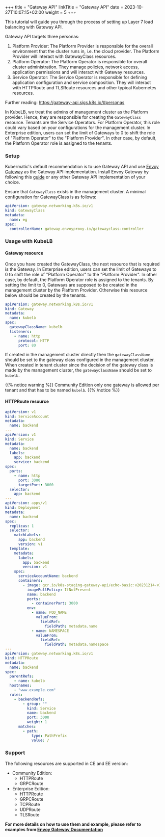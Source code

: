 +++
title = "Gateway API"
linkTitle = "Gateway API"
date = 2023-10-27T10:07:15+02:00
weight = 5
+++

This tutorial will guide you through the process of setting up Layer 7 load balancing with Gateway API.

Gateway API targets three personas:

1. Platform Provider: The Platform Provider is responsible for the overall environment that the cluster runs in, i.e. the cloud provider. The Platform Provider will interact with GatewayClass resources.
2. Platform Operator: The Platform Operator is responsible for overall cluster administration. They manage policies, network access, application permissions and will interact with Gateway resources.
3. Service Operator: The Service Operator is responsible for defining application configuration and service composition. They will interact with HTTPRoute and TLSRoute resources and other typical Kubernetes resources.

Further reading: <https://gateway-api.sigs.k8s.io/#personas>

In KubeLB, we treat the admins of management cluster as the Platform provider. Hence, they are responsible for creating the `GatewayClass` resource. Tenants are the Service Operators. For Platform Operator, this role could vary based on your configurations for the management cluster. In Enterprise edition, users can set the limit of Gateways to 0 to shift the role of "Platform Operator" to the "Platform Provider". In other case, by default, the Platform Operator role is assigned to the tenants.

### Setup

Kubermatic's default recommendation is to use Gateway API and use [Envoy Gateway](https://gateway.envoyproxy.io/) as the Gateway API implementation. Install Envoy Gateway by following this [guide](https://gateway.envoyproxy.io/docs/install/install-helm/) or any other Gateway API implementation of your choice.

Ensure that `GatewayClass` exists in the management cluster. A minimal configuration for GatewayClass is as follows:

```yaml
apiVersion: gateway.networking.k8s.io/v1
kind: GatewayClass
metadata:
  name: eg
spec:
  controllerName: gateway.envoyproxy.io/gatewayclass-controller
```

### Usage with KubeLB

#### Gateway resource

Once you have created the GatewayClass, the next resource that is required is the Gateway.  In Enterprise edition, users can set the limit of Gateways to 0 to shift the role of "Platform Operator" to the "Platform Provider". In other case, by default, the Platform Operator role is assigned to the tenants. By setting the limit to 0, Gateways are supposed to be created in the management cluster by the Platform Provider. Otherwise this resource below should be created by the tenants.

```yaml
apiVersion: gateway.networking.k8s.io/v1
kind: Gateway
metadata:
  name: kubelb
spec:
  gatewayClassName: kubelb
  listeners:
    - name: http
      protocol: HTTP
      port: 80
```

If created in the management cluster directly then the `gatewayClassName` should be set to the gateway class configured in the management cluster. When created in tenant cluster since the decision of the gateway class is made by the management cluster, the `gatewayClassName` should be set to `kubelb`.

{{% notice warning %}}
Community Edition only one gateway is allowed per tenant and that has to be named `kubelb`.
{{% /notice %}}

#### HTTPRoute resource

```yaml
apiVersion: v1
kind: ServiceAccount
metadata:
  name: backend
---
apiVersion: v1
kind: Service
metadata:
  name: backend
  labels:
    app: backend
    service: backend
spec:
  ports:
    - name: http
      port: 3000
      targetPort: 3000
  selector:
    app: backend
---
apiVersion: apps/v1
kind: Deployment
metadata:
  name: backend
spec:
  replicas: 1
  selector:
    matchLabels:
      app: backend
      version: v1
  template:
    metadata:
      labels:
        app: backend
        version: v1
    spec:
      serviceAccountName: backend
      containers:
        - image: gcr.io/k8s-staging-gateway-api/echo-basic:v20231214-v1.0.0-140-gf544a46e
          imagePullPolicy: IfNotPresent
          name: backend
          ports:
            - containerPort: 3000
          env:
            - name: POD_NAME
              valueFrom:
                fieldRef:
                  fieldPath: metadata.name
            - name: NAMESPACE
              valueFrom:
                fieldRef:
                  fieldPath: metadata.namespace
---
apiVersion: gateway.networking.k8s.io/v1
kind: HTTPRoute
metadata:
  name: backend
spec:
  parentRefs:
    - name: kubelb
  hostnames:
    - "www.example.com"
  rules:
    - backendRefs:
        - group: ""
          kind: Service
          name: backend
          port: 3000
          weight: 1
      matches:
        - path:
            type: PathPrefix
            value: /
```

### Support

The following resources are supported in CE and EE version:

- Community Edition:
  - HTTPRoute
  - GRPCRoute
- Enterprise Edition:
  - HTTPRoute
  - GRPCRoute
  - TCPRoute
  - UDPRoute
  - TLSRoute

**For more details on how to use them and example, please refer to examples from [Envoy Gateway Documentation](https://gateway.envoyproxy.io/docs/tasks/)**
